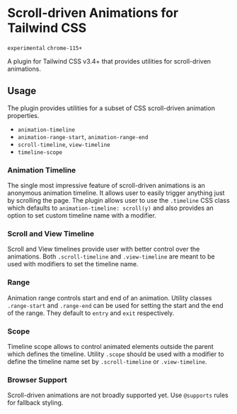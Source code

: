 # Scroll-driven Animations for Tailwind CSS

`experimental` `chrome-115+`

A plugin for Tailwind CSS v3.4+ that provides utilities for scroll-driven animations.

## Usage

The plugin provides utilities for a subset of CSS scroll-driven animation properties.

- `animation-timeline`
- `animation-range-start`, `animation-range-end`
- `scroll-timeline`, `view-timeline`
- `timeline-scope`

### Animation Timeline

The single most impressive feature of scroll-driven animations is an anonymous animation timeline. It allows user to easily trigger anything just by scrolling the page. The plugin allows user to use the `.timeline` CSS class which defaults to `animation-timeline: scroll(y)` and also provides an option to set custom timeline name with a modifier.

### Scroll and View Timeline

Scroll and View timelines provide user with better control over the animations. Both `.scroll-timeline` and `.view-timeline` are meant to be used with modifiers to set the timeline name.

### Range

Animation range controls start and end of an animation. Utility classes `.range-start` and `.range-end` can be used for setting the start and the end of the range. They default to `entry` and `exit` respectively.

### Scope

Timeline scope allows to control animated elements outside the parent which defines the timeline. Utility `.scope` should be used with a modifier to define the timeline name set by `.scroll-timeline` or `.view-timeline`.

### Browser Support

Scroll-driven animations are not broadly supported yet. Use `@supports` rules for fallback styling.
